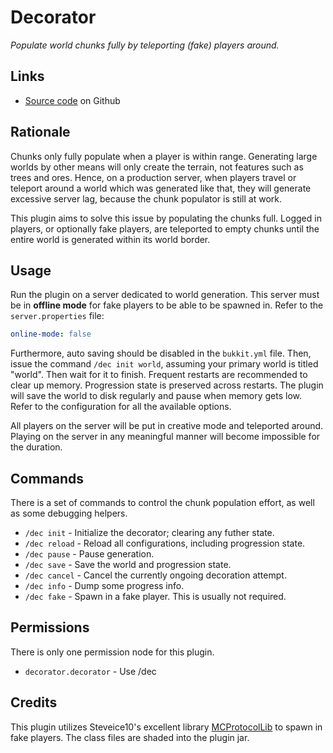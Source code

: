 # Decorator
*Populate world chunks fully by teleporting (fake) players around.*

## Links
- [Source code](https://github.com/StarTux/Decorator) on Github

## Rationale
Chunks only fully populate when a player is within range.  Generating large worlds by other means will only create the terrain, not features such as trees and ores.  Hence, on a production server, when players travel or teleport around a world which was generated like that, they will generate excessive server lag, because the chunk populator is still at work.

This plugin aims to solve this issue by populating the chunks full.  Logged in players, or optionally fake players, are teleported to empty chunks until the entire world is generated within its world border.

## Usage
Run the plugin on a server dedicated to world generation.  This server must be in **offline mode** for fake players to be able to be spawned in.  Refer to the `server.properties` file:
```yaml
online-mode: false
```
Furthermore, auto saving should be disabled in the `bukkit.yml` file.
Then, issue the command `/dec init world`, assuming your primary world is titled "world".  Then wait for it to finish.  Frequent restarts are recommended to clear up memory.  Progression state is preserved across restarts.  The plugin will save the world to disk regularly and pause when memory gets low.  Refer to the configuration for all the available options.

All players on the server will be put in creative mode and teleported around.  Playing on the server in any meaningful manner will become impossible for the duration.

## Commands
There is a set of commands to control the chunk population effort, as well as some debugging helpers.
- `/dec init` - Initialize the decorator; clearing any futher state.
- `/dec reload` - Reload all configurations, including progression state.
- `/dec pause` - Pause generation.
- `/dec save` - Save the world and progression state.
- `/dec cancel` - Cancel the currently ongoing decoration attempt.
- `/dec info` - Dump some progress info.
- `/dec fake` - Spawn in a fake player.  This is usually not required.

## Permissions
There is only one permission node for this plugin.
- `decorator.decorator` - Use /dec


## Credits
This plugin utilizes Steveice10's excellent library [MCProtocolLib](https://github.com/Steveice10/MCProtocolLib) to spawn in fake players.  The class files are shaded into the plugin jar.